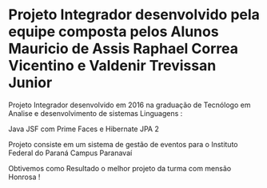 # Projeto Integrador desenvolvido pela equipe composta pelos Alunos Mauricio de Assis Raphael Correa Vicentino e Valdenir Trevissan Junior 
Projeto Integrador desenvolvido em 2016 na graduação de Tecnólogo em Analise e desenvolvimento de sistemas Linguagens : 

Java JSF com Prime Faces e Hibernate JPA 2

Projeto consiste em um sistema de gestão de eventos para o Instituto Federal do Paraná Campus Paranavaí 

Obtivemos como Resultado o melhor projeto da turma com mensão Honrosa !

